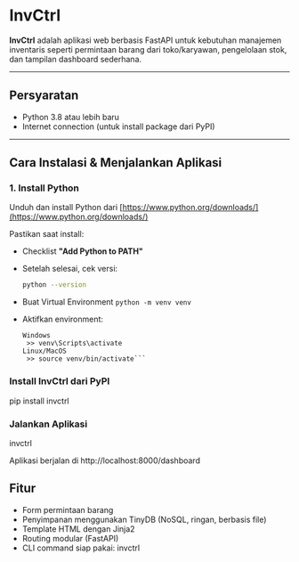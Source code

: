 # InvCtrl

**InvCtrl** adalah aplikasi web berbasis FastAPI untuk kebutuhan manajemen inventaris seperti permintaan barang dari toko/karyawan, pengelolaan stok, dan tampilan dashboard sederhana.

---

## Persyaratan

- Python 3.8 atau lebih baru  
- Internet connection (untuk install package dari PyPI)

---

## Cara Instalasi & Menjalankan Aplikasi

### 1. Install Python

Unduh dan install Python dari [https://www.python.org/downloads/](https://www.python.org/downloads/)

Pastikan saat install:
- Checklist **"Add Python to PATH"**
- Setelah selesai, cek versi:
  ```bash
  python --version

- Buat Virtual Environment
  ```python -m venv venv```

- Aktifkan environment:
  ```
  Windows
   >> venv\Scripts\activate
  Linux/MacOS
   >> source venv/bin/activate```
  
### Install InvCtrl dari PyPI
pip install invctrl

### Jalankan Aplikasi
invctrl

Aplikasi berjalan di http://localhost:8000/dashboard

## Fitur
- Form permintaan barang
- Penyimpanan menggunakan TinyDB (NoSQL, ringan, berbasis file)
- Template HTML dengan Jinja2
- Routing modular (FastAPI)
- CLI command siap pakai: invctrl
